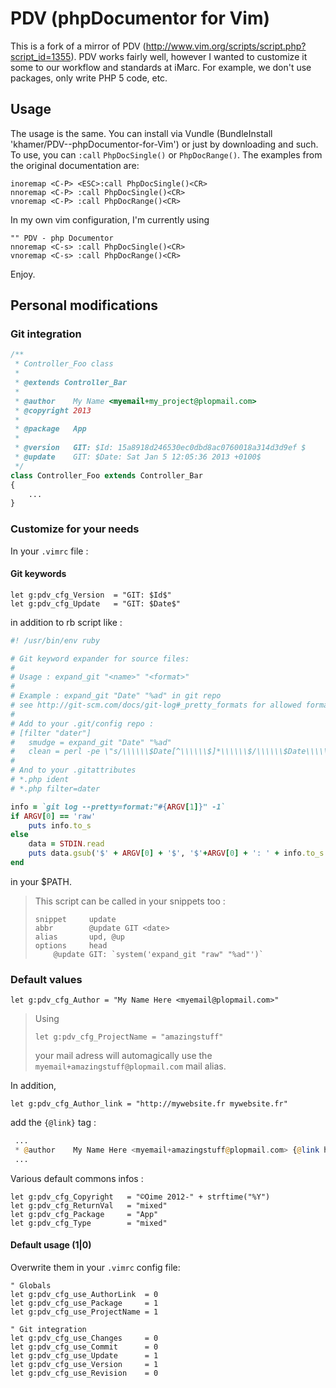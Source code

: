# PDV (phpDocumentor for Vim)

This is a fork of a mirror of PDV (http://www.vim.org/scripts/script.php?script_id=1355). PDV works fairly well,
however I wanted to customize it some to our workflow and standards at iMarc. For example, we don't use packages,
only write PHP 5 code, etc.

## Usage

The usage is the same. You can install via Vundle (BundleInstall 'khamer/PDV--phpDocumentor-for-Vim') or just by downloading and such. To use, you can `:call` `PhpDocSingle()` or `PhpDocRange()`. The examples from the original documentation are:

```vim
inoremap <C-P> <ESC>:call PhpDocSingle()<CR>
nnoremap <C-P> :call PhpDocSingle()<CR>
vnoremap <C-P> :call PhpDocRange()<CR>
```
In my own vim configuration, I'm currently using 

```vim
"" PDV - php Documentor
nnoremap <C-s> :call PhpDocSingle()<CR>
vnoremap <C-s> :call PhpDocRange()<CR>
```

Enjoy.

## Personal modifications

### Git integration 

```php
/**
 * Controller_Foo class
 *
 * @extends Controller_Bar
 *
 * @author    My Name <myemail+my_project@plopmail.com>
 * @copyright 2013
 *
 * @package   App
 *
 * @version   GIT: $Id: 15a8918d246530ec0dbd8ac0760018a314d3d9ef $
 * @update    GIT: $Date: Sat Jan 5 12:05:36 2013 +0100$
 */
class Controller_Foo extends Controller_Bar
{
    ... 
}
```

### Customize for your needs

In your `.vimrc` file :

#### Git keywords

```vim
let g:pdv_cfg_Version  = "GIT: $Id$"
let g:pdv_cfg_Update   = "GIT: $Date$"
```
in addition to rb script like :

```ruby
#! /usr/bin/env ruby

# Git keyword expander for source files:
# 
# Usage : expand_git "<name>" "<format>"
# 
# Example : expand_git "Date" "%ad" in git repo
# see http://git-scm.com/docs/git-log#_pretty_formats for allowed format
# 
# Add to your .git/config repo :
# [filter "dater"]
# 	smudge = expand_git "Date" "%ad"
# 	clean = perl -pe \"s/\\\\\\$Date[^\\\\\\$]*\\\\\\$/\\\\\\$Date\\\\\\$/\"
# 
# And to your .gitattributes
# *.php ident
# *.php filter=dater

info = `git log --pretty=format:"#{ARGV[1]}" -1`
if ARGV[0] == 'raw'
    puts info.to_s
else
	data = STDIN.read
    puts data.gsub('$' + ARGV[0] + '$', '$'+ARGV[0] + ': ' + info.to_s + '$')
end
```

in your $PATH.

> This script can be called in your snippets too :
> 
> ```vim
> snippet     update
> abbr        @update GIT <date>
> alias       upd, @up
> options     head
>     @update GIT: `system('expand_git "raw" "%ad"')`
> ```

### Default values

```vim
let g:pdv_cfg_Author = "My Name Here <myemail@plopmail.com>"
```

> Using 
> 
> ```vim
> let g:pdv_cfg_ProjectName = "amazingstuff"
> ```
> your mail adress will automagically use the `myemail+amazingstuff@plopmail.com` mail alias.

In addition, 

```vim
let g:pdv_cfg_Author_link = "http://mywebsite.fr mywebsite.fr"
```

add the `{@link}` tag :

```php
 ...
 * @author    My Name Here <myemail+amazingstuff@plopmail.com> {@link http://mywebsite.fr mywebsite.fr}
 ...
```

Various default commons infos :

```vim
let g:pdv_cfg_Copyright   = "©Oime 2012-" + strftime("%Y")
let g:pdv_cfg_ReturnVal   = "mixed"
let g:pdv_cfg_Package     = "App"
let g:pdv_cfg_Type        = "mixed"
```

#### Default usage (1|0)

Overwrite them in your `.vimrc` config file:

```vim
" Globals
let g:pdv_cfg_use_AuthorLink  = 0
let g:pdv_cfg_use_Package     = 1
let g:pdv_cfg_use_ProjectName = 1

" Git integration
let g:pdv_cfg_use_Changes     = 0
let g:pdv_cfg_use_Commit      = 0
let g:pdv_cfg_use_Update      = 1
let g:pdv_cfg_use_Version     = 1
let g:pdv_cfg_use_Revision    = 0
```
